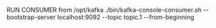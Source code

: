 RUN CONSUMER from /opt/kafka
./bin/kafka-console-consumer.sh --bootstrap-server localhost:9092 --topic topic.1 --from-beginning